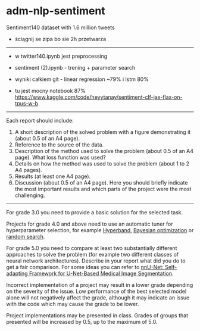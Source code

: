 # adm-nlp-sentiment
Sentiment140 dataset with 1.6 million tweets


- ściągnij se zipa bo sie 2h przetwarza


--------------------------------------------
* w twitter140.ipynb jest preprocessing

* sentiment (2).ipynb - trening + parameter search

* wyniki całkiem git - linear regression ~79% i lstm 80%
* tu jest mocny notebook 87% https://www.kaggle.com/code/heyytanay/sentiment-clf-jax-flax-on-tpus-w-b

----------------------------------------
Each report should include:
1. A short description of the solved problem with a figure demonstrating it (about 0.5 of an A4 page).
2. Reference to the source of the data.
3. Description of the method used to solve the problem (about 0.5 of an A4 page).
What loss function was used?
4. Details on how the method was used to solve the problem (about 1 to 2 A4 pages).
5. Results (at least one A4 page).
6. Discussion (about 0.5 of an A4 page).
Here you should briefly indicate the most important results and which parts of the project were the most challenging.
--------------------------------------------------------------------------
For grade 3.0 you need to provide a basic solution for the selected task.

Projects for grade 4.0 and above need to use an automatic tuner for hyperparameter selection, for example [Hyperband](https://keras.io/api/keras_tuner/tuners/hyperband/), [Bayesian optimization](https://keras.io/api/keras_tuner/tuners/bayesian/) or [random search](https://keras.io/api/keras_tuner/tuners/random/).

For grade 5.0 you need to compare at least two substantially different approaches to solve the problem (for example two different classes of neural network architectures).
Describe in your report what did you do to get a fair comparison. For some ideas you can refer to [nnU-Net: Self-adapting Framework for U-Net-Based Medical Image Segmentation](https://arxiv.org/abs/1809.10486).

Incorrect implementation of a project may result in a lower grade depending on the severity of the issue.
Low performance of the best selected model alone will not negatively affect the grade, although it may indicate an issue with the code which may cause the grade to be lower.

Project implementations may be presented in class. Grades of groups that presented will be increased by 0.5, up to the maximum of 5.0.
